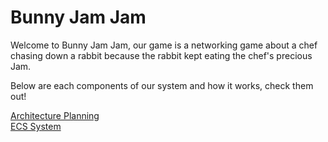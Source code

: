 # Bunny Jam Jam
Welcome to Bunny Jam Jam, our game is a networking game about a chef chasing down a rabbit because the rabbit kept eating the chef's precious Jam.

Below are each components of our system and how it works, check them out!

[Architecture Planning](Documentations/Architecture%20Planning.md) <br>
[ECS System](Documentations/entity_component_system.md)

